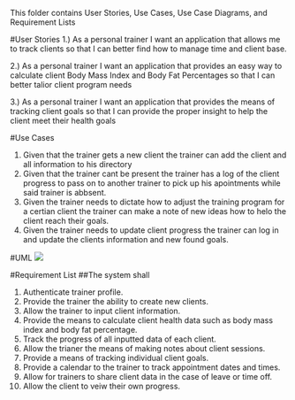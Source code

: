 This folder contains User Stories, Use Cases, Use Case Diagrams, and Requirement Lists

#User Stories
1.) As a personal trainer I want an application that allows me to track clients so that I can better find how to manage time and client base.

2.) As a personal trainer I want an application that provides an easy way to calculate client Body Mass Index and Body Fat Percentages so that I can better talior 
client program needs

3.) As a personal trainer I want an application that provides the means of tracking client goals so that I can provide the proper insight to help the 
client meet their health goals


#Use Cases
1. Given that the trainer gets a new client the trainer can add the client and all information to his directory
2. Given that the trainer cant be present the trainer has a log of the client progress to pass on to another trainer to pick up his apointments while said trainer is abbsent.
3. Given the trainer needs to dictate how to adjust the training program for a certian client the trainer can make a note of new ideas how to helo the client reach their goals.
4. Given the trainer needs to update client progress the trainer can log in and update the clients information and new found goals.


#UML
![](#main/Requirements/UMLDiagram.jpg)

#Requirement List
##The system shall 
1.  Authenticate trainer profile.
2.  Provide the trainer the ability to create new clients.
3.  Allow the trainer to input client information.
4.  Provide the means to calculate client health data such as body mass index and body fat percentage.
5.  Track the progress of all inputted data of each client.
6.  Allow the trianer the means of making notes about client sessions.
7.  Provide a means of tracking individual client goals.
8.  Provide a calendar to the trainer to track appointment dates and times.
9.  Allow for trainers to share client data in the case of leave or time off.
10.  Allow the client to veiw their own progress.
